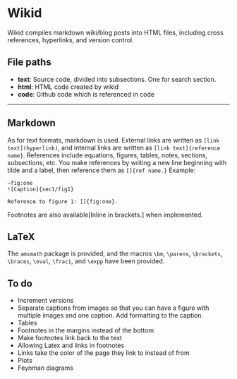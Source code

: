 # Wikid

Wikid compiles markdown wiki/blog posts into HTML files, including cross references, hyperlinks, and version control.

## File paths
- **text**: Source code, divided into subsections. One for search section.
- **html**: HTML code created by wikid
- **code**: Github code which is referenced in code

---

## Markdown

As for text formats, markdown is used. External links are written as `[link text](hyperlink)`, and internal links are written as `[link text]{reference name}`. References include equations, figures, tables, notes, sections, subsections, etc. You make references by writing a new line beginning with tilde and a label, then reference them as `[]{ref name.}` Example:
```
~fig:one
![Caption]{sec1/fig1}

Reference to figure 1: []{fig:one}.
```

Footnotes are also available[Inline in brackets.] when implemented.

## LaTeX

The `amsmath` package is provided, and the macros `\bm`, `\parens`, `\brackets`, `\braces`, `\eval`, `\fraci`, and `\expp` have been provided.

## To do
* Increment versions
* Separate captions from images so that you can have a figure with multiple images and one caption. Add formatting to the caption.
* Tables
* Footnotes in the margins instead of the bottom
* Make footnotes link back to the text
* Allowing Latex and links in footnotes
* Links take the color of the page they link to instead of from
* Plots
* Feynman diagrams